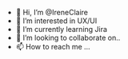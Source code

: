 - 👋 Hi, I’m @IreneClaire
- 👀 I’m interested in UX/UI
- 🌱 I’m currently learning Jira
- 💞️ I’m looking to collaborate on..
- 📫 How to reach me ...

<!---
IreneClaire/IreneClaire is a ✨ special ✨ repository because its `README.md` (this file) appears on your GitHub profile.
You can click the Preview link to take a look at your changes.
--->
